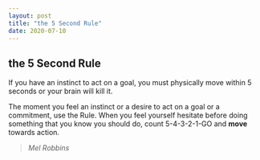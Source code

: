 ```yaml
---
layout: post
title: "the 5 Second Rule"
date: 2020-07-10
---
```



## the 5 Second Rule

If you have an instinct to act on a goal, you must physically move within 5 seconds or your brain will kill it.

The moment you feel an instinct or a desire to act on a goal or a commitment, use the Rule. When you feel yourself hesitate before doing something that you know you should do, count 5-4-3-2-1-GO and **move** towards action.

> _Mel Robbins_

